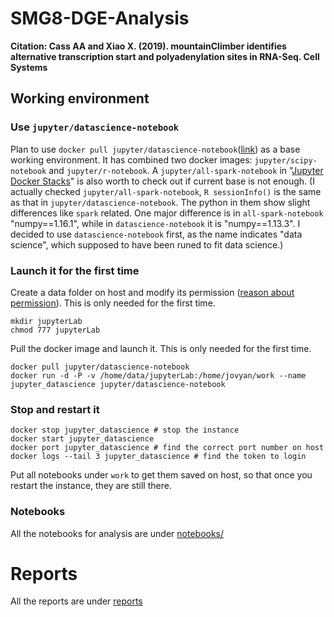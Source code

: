 # SMG8-DGE-Analysis

**Citation: Cass AA and Xiao X. (2019). mountainClimber identifies alternative transcription start and polyadenylation sites in RNA-Seq. Cell Systems**

## Working environment

### Use `jupyter/datascience-notebook`

Plan to use 
`docker pull jupyter/datascience-notebook`([link](https://hub.docker.com/r/jupyter/datascience-notebook)) as a base working environment. It has combined two docker images: `jupyter/scipy-notebook` and `jupyter/r-notebook`. A `jupyter/all-spark-notebook` in "[Jupyter Docker Stacks](https://jupyter-docker-stacks.readthedocs.io/en/latest/using/selecting.html)" is also worth to check out if current base is not enough. (I actually checked `jupyter/all-spark-notebook`, `R sessionInfo()` is the same as that in `jupyter/datascience-notebook`. The python in them show slight differences like `spark` related. One major difference is in `all-spark-notebook` "numpy==1.16.1", while in `datascience-notebook` it is "numpy==1.13.3". I decided to use `datascience-notebook` first, as the name indicates "data science", which supposed to have been runed to fit data science.)

### Launch it for the first time

Create a data folder on host and modify its permission ([reason about permission](https://github.com/jupyter/docker-stacks/issues/114#issuecomment-242682549)). This is only needed for the first time. 

```
mkdir jupyterLab
chmod 777 jupyterLab
```

Pull the docker image and launch it. This is only needed for the first time. 

```
docker pull jupyter/datascience-notebook
docker run -d -P -v /home/data/jupyterLab:/home/jovyan/work --name jupyter_datascience jupyter/datascience-notebook
```

### Stop and restart it
```
docker stop jupyter_datascience # stop the instance
docker start jupyter_datascience
docker port jupyter_datascience # find the correct port number on host
docker logs --tail 3 jupyter_datascience # find the token to login
```

Put all notebooks under `work` to get them saved on host, so that once you restart the instance, they are still there.

### Notebooks

All the notebooks for analysis are under [notebooks/](https://github.com/RodenLuo/RBP-PAS/tree/master/notebooks)

# Reports

All the reports are under [reports](https://github.com/RodenLuo/RBP-PAS/tree/master/reports)

